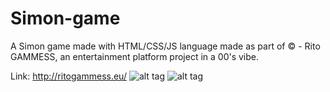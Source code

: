 # Simon-game
A Simon game made with HTML/CSS/JS language made as part of © - Rito GAMMESS, 
an entertainment platform project in a 00's vibe. 

Link: http://ritogammess.eu/
![alt tag](https://user-images.githubusercontent.com/72979041/117432411-a106d980-af2a-11eb-9697-1962a3485213.jpeg)
![alt tag](https://user-images.githubusercontent.com/72979041/117432419-a401ca00-af2a-11eb-8c3c-4c15a58196f9.jpeg)
